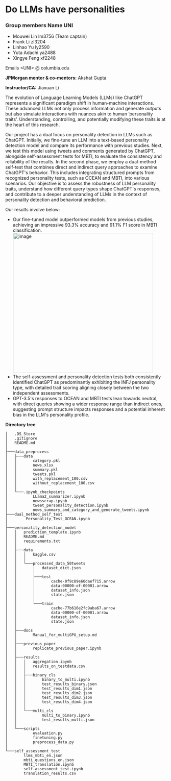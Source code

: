 # Do LLMs have personalities

### Group members Name UNI 
- Mouwei Lin lm3756 (Team captain)
- Frank Li zl3204
- Linhao Yu ly2590
- Yuta Adachi ya2488
- Xingye Feng xf2248

Emails  &lt;UNI&gt; @ columbia.edu

**JPMorgan mentor & co-mentors:** Akshat Gupta

**Instructor/CA:** Jiaxuan Li

The evolution of Language Learning Models (LLMs) like ChatGPT represents a significant paradigm shift in human-machine interactions. These advanced LLMs not only process information and generate outputs but also simulate interactions with nuances akin to human ’personality traits’. Understanding, controlling, and potentially modifying these traits is at the heart of this research.

Our project has a dual focus on personality detection in LLMs such as ChatGPT. Initially, we fine-tune an LLM into a text-based personality detection model and compare its performance with previous studies. Next, we test this model using tweets and comments generated by ChatGPT, alongside self-assessment tests for MBTI, to evaluate the consistency and reliability of the results. In the second phase, we employ a dual-method self-test that combines direct and indirect query approaches to examine ChatGPT's behavior. This includes integrating structured prompts from recognized personality tests, such as OCEAN and MBTI, into various scenarios. Our objective is to assess the robustness of LLM personality traits, understand how different query types shape ChatGPT's responses, and contribute to a deeper understanding of LLMs in the context of personality detection and behavioral prediction.

Our results involve below:
- Our fine-tuned model outperformed models from previous studies, achieving an impressive 93.3% accuracy and 91.1% F1 score in MBTI classification.
  <img width="439" alt="image" src="https://github.com/Yuta555/LLM-personality-evaluation/assets/59324565/3610cef1-2e6a-43f3-a102-fcfee5792c62">
- The self-assessment and personality detection tests both consistently identified ChatGPT as predominantly exhibiting the INFJ personality type, with detailed trait scoring aligning closely between the two independent assessments.
- GPT-3.5's responses to OCEAN and MBTI tests lean towards neutral, with direct queries showing a wider response range than indirect ones, suggesting prompt structure impacts responses and a potential inherent bias in the LLM's personality profile.





**Directory tree**
```
│   .DS_Store
│   .gitignore
│   README.md
│
├───data_preprocess
│   ├───data
│   │       category.pkl
│   │       news.xlsx
│   │       summary.pkl
│   │       tweets.pkl
│   │       with_replacement_100.csv
│   │       without_replacement_100.csv
│   │
│   └───.ipynb_checkpoints
│           LLama2_summarizer.ipynb
│           newsscrap.ipynb
│           tweet_personality_detection.ipynb
│           news_summary_and_category_and_generate_tweets.ipynb
├───dual_method_self_test
│        Personality_Test_OCEAN.ipynb
│       
├───personality_detection_model
│   │   prediction_template.ipynb
│   │   README.md
│   │   requirements.txt
│   │
│   ├───data
│   │   │   kaggle.csv
│   │   │
│   │   └───processed_data_50tweets
│   │       │   dataset_dict.json
│   │       │  
│   │       ├───test
│   │       │       cache-0f9c89e60daef715.arrow
│   │       │       data-00000-of-00001.arrow
│   │       │       dataset_info.json
│   │       │       state.json
│   │       │
│   │       └───train
│   │               cache-77b616e2fc9aba67.arrow
│   │               data-00000-of-00001.arrow
│   │               dataset_info.json
│   │               state.json
│   │      
│   ├───docs      
│   │       Manual_for_multiGPU_setup.md
│   │
│   ├───previous_paper
│   │       replicate_previous_paper.ipynb
│   │
│   ├───results
│   │   │   aggregation.ipynb
│   │   │   results_on_testdata.csv
│   │   │
│   │   ├───binary_cls
│   │   │       binary_to_multi.ipynb
│   │   │       test_results_binary.json
│   │   │       test_results_dim1.json
│   │   │       test_results_dim2.json
│   │   │       test_results_dim3.json
│   │   │       test_results_dim4.json
│   │   │
│   │   └───multi_cls
│   │           multi_to_binary.ipynb
│   │           test_results_multi.json
│   │   
│   └───scripts
│           evaluation.py
│           finetuning.py
│           preprocess_data.py
│
└───self_assessment_test
        llms_mbti_en.json
        mbti_questions_en.json
        MBTI_translation.ipynb
        self-assessment_test.ipynb
        translation_results.csv
```



